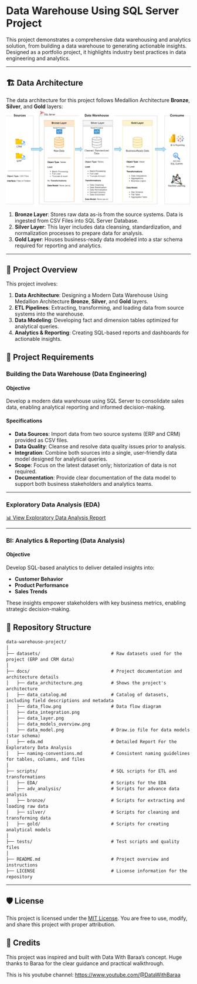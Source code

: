 # Data Warehouse Using SQL Server Project

This project demonstrates a comprehensive data warehousing and analytics solution, from building a data warehouse to generating actionable insights. Designed as a portfolio project, it highlights industry best practices in data engineering and analytics.

---
## 🏗️ Data Architecture

The data architecture for this project follows Medallion Architecture **Bronze**, **Silver**, and **Gold** layers:
![Data Architecture](docs/data_architecture.png)

1. **Bronze Layer**: Stores raw data as-is from the source systems. Data is ingested from CSV Files into SQL Server Database.
2. **Silver Layer**: This layer includes data cleansing, standardization, and normalization processes to prepare data for analysis.
3. **Gold Layer**: Houses business-ready data modeled into a star schema required for reporting and analytics.

---
## 📖 Project Overview

This project involves:

1. **Data Architecture**: Designing a Modern Data Warehouse Using Medallion Architecture **Bronze**, **Silver**, and **Gold** layers.
2. **ETL Pipelines**: Extracting, transforming, and loading data from source systems into the warehouse.
3. **Data Modeling**: Developing fact and dimension tables optimized for analytical queries.
4. **Analytics & Reporting**: Creating SQL-based reports and dashboards for actionable insights.

## 🚀 Project Requirements

### Building the Data Warehouse (Data Engineering)

#### Objective
Develop a modern data warehouse using SQL Server to consolidate sales data, enabling analytical reporting and informed decision-making.

#### Specifications
- **Data Sources**: Import data from two source systems (ERP and CRM) provided as CSV files.
- **Data Quality**: Cleanse and resolve data quality issues prior to analysis.
- **Integration**: Combine both sources into a single, user-friendly data model designed for analytical queries.
- **Scope**: Focus on the latest dataset only; historization of data is not required.
- **Documentation**: Provide clear documentation of the data model to support both business stakeholders and analytics teams.

---

### Exploratory Data Analysis (EDA)
[📊 View Exploratory Data Analysis Report](docs/eda.md)

---

### BI: Analytics & Reporting (Data Analysis)

#### Objective
Develop SQL-based analytics to deliver detailed insights into:
- **Customer Behavior**
- **Product Performance**
- **Sales Trends**

These insights empower stakeholders with key business metrics, enabling strategic decision-making.  

## 📂 Repository Structure
```
data-warehouse-project/
│
├── datasets/                           # Raw datasets used for the project (ERP and CRM data)
│
├── docs/                               # Project documentation and architecture details
│   ├── data_architecture.png           # Shows the project's architecture
│   ├── data_catalog.md                 # Catalog of datasets, including field descriptions and metadata
│   ├── data_flow.png                   # Data flow diagram
│   ├── data_integration.png
│   ├── data_layer.png
│   ├── data_models_overview.png        
│   ├── data_model.png                  # Draw.io file for data models (star schema)
│   ├── eda.md                          # Detailed Report For the Exploratory Data Analysis
│   ├── naming-conventions.md           # Consistent naming guidelines for tables, columns, and files
│
├── scripts/                            # SQL scripts for ETL and transformations
│   ├── EDA/                            # Scripts for the EDA
│   ├── adv_analysis/                   # Scripts for advance data analysis
│   ├── bronze/                         # Scripts for extracting and loading raw data
│   ├── silver/                         # Scripts for cleaning and transforming data
│   ├── gold/                           # Scripts for creating analytical models
│
├── tests/                              # Test scripts and quality files
│
├── README.md                           # Project overview and instructions
├── LICENSE                             # License information for the repository
```
---

## 🛡️ License

This project is licensed under the [MIT License](LICENSE). You are free to use, modify, and share this project with proper attribution.

## 🙏 Credits
This project was inspired and built with Data With Baraa’s concept. Huge thanks to Baraa for the clear guidance and practical walkthrough.

This is his youtube channel: https://www.youtube.com/@DataWithBaraa
